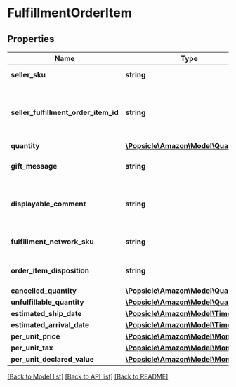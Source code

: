 # FulfillmentOrderItem

## Properties
Name | Type | Description | Notes
------------ | ------------- | ------------- | -------------
**seller_sku** | **string** | The seller SKU of the item. | 
**seller_fulfillment_order_item_id** | **string** | A fulfillment order item identifier submitted with a call to the createFulfillmentOrder operation. | 
**quantity** | [**\Popsicle\Amazon\Model\Quantity**](Quantity.md) |  | 
**gift_message** | **string** | A message to the gift recipient, if applicable. | [optional] 
**displayable_comment** | **string** | Item-specific text that displays in recipient-facing materials such as the outbound shipment packing slip. | [optional] 
**fulfillment_network_sku** | **string** | Amazon&#x27;s fulfillment network SKU of the item. | [optional] 
**order_item_disposition** | **string** | Indicates whether the item is sellable or unsellable. | [optional] 
**cancelled_quantity** | [**\Popsicle\Amazon\Model\Quantity**](Quantity.md) |  | 
**unfulfillable_quantity** | [**\Popsicle\Amazon\Model\Quantity**](Quantity.md) |  | 
**estimated_ship_date** | [**\Popsicle\Amazon\Model\Timestamp**](Timestamp.md) |  | [optional] 
**estimated_arrival_date** | [**\Popsicle\Amazon\Model\Timestamp**](Timestamp.md) |  | [optional] 
**per_unit_price** | [**\Popsicle\Amazon\Model\Money**](Money.md) |  | [optional] 
**per_unit_tax** | [**\Popsicle\Amazon\Model\Money**](Money.md) |  | [optional] 
**per_unit_declared_value** | [**\Popsicle\Amazon\Model\Money**](Money.md) |  | [optional] 

[[Back to Model list]](../../README.md#documentation-for-models) [[Back to API list]](../../README.md#documentation-for-api-endpoints) [[Back to README]](../../README.md)


